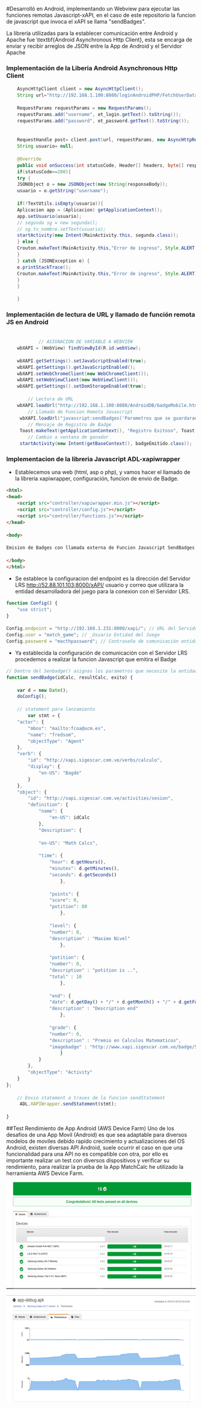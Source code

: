 #Desarrolló en Android, implementando un Webview para ejecutar las funciones remotas Javascript-xAPI, en el caso de este repositorio la funcion de javascript que invoca el xAPI se llama "sendBadges". 

La librería utilizadas para la establecer comunicación entre Android y Apache fue \textbf{Android Asynchronous Http Client}, esta se encarga de enviar y recibir arreglos de JSON entre la App de Android y el Servidor Apache


### Implementación de la Liberia Android Asynchronous Http Client
```java
	AsyncHttpClient client = new AsyncHttpClient();
	String url="http://192.168.1.100:8080/loginAndroidPHP/FetchUserData.php";
	
	RequestParams requestParams = new RequestParams();
	requestParams.add("username", et_login.getText().toString());
	requestParams.add("password", et_password.getText().toString());
	
	
	RequestHandle post= client.post(url, requestParams, new AsyncHttpResponseHandler() {
	String usuario= null;
	  
	@Override
	public void onSuccess(int statusCode, Header[] headers, byte[] responseBody) {
	if(statusCode==200){
	try {
	JSONObject o = new JSONObject(new String(responseBody));
	usuario = o.getString("username");
	
	if(!TextUtils.isEmpty(usuario)){
	Aplicacion app = (Aplicacion) getApplicationContext();
	app.setUsuario(usuario);
	// segunda sg = new segunda();
	// sg.tv_nombre.setText(usuario);
	startActivity(new Intent(MainActivity.this, segunda.class));
	} else {
	Crouton.makeText(MainActivity.this,"Error de ingreso", Style.ALERT).show();
	}
	} catch (JSONException e) {
	e.printStackTrace();
	Crouton.makeText(MainActivity.this,"Error de ingreso", Style.ALERT).show();
	}
	}
	
	}
```	

	
### Implementación de lectura de URL y llamado de función remota JS en Android

```java
	
			// ASIGNACION DE VARIABLE A WEBVIEW 
	wbXAPI = (WebView) findViewById(R.id.webView);
	
	wbXAPI.getSettings().setJavaScriptEnabled(true);
	wbXAPI.getSettings().getJavaScriptEnabled();
	wbXAPI.setWebChromeClient(new WebChromeClient());
	wbXAPI.setWebViewClient(new WebViewClient());
	wbXAPI.getSettings().setDomStorageEnabled(true);
	
		// Lectura de URL
	wbXAPI.loadUrl("http://192.168.1.100:8080/AndroidDB/badgeMobile.html");
		// Llamado de Funcion Remota Javascript 
	 wbXAPI.loadUrl("javascript:sendBadges('Parametros que se guardaran en el Badge')");
	 	// Mensaje de Registro de Badge
	 Toast.makeText(getApplicationContext(), "Registro Exitoso", Toast.LENGTH_LONG).show();
		// Cambio a ventana de ganador
	 startActivity(new Intent(getBaseContext(), badgeEmitido.class));
```

### Implementacion de la libreria Javascript ADL-xapiwrapper

* Establecemos una web (html, asp o php), y vamos hacer el llamado de la libreria xapiwrapper, configuración, funcion de envio de Badge.

```html
<html>
<head>
    <script src="controller/xapiwrapper.min.js"></script>
    <script src="controller/config.js"></script>
    <script src="controller/functions.js"></script>
</head>

<body>

Emision de Badges con llamada externa de Funcion Javascript SendBadges desde App-Android

</body>
</html>

```

* Se establece la configuracion del endpoint es la dirección del Servidor LRS http://52.88.101.103:8000/xAPI/ usuario y correo que utilizara la entidad desarrolladora del juego para la conexion con el Servidor LRS.

```javascript
function Config() {
	"use strict";
}

Config.endpoint = "http://192.168.1.231:8000/xapi/"; // URL del Servidor LRS
Config.user = "match_game"; // _Usuario Entidad del Juego
Config.password = "macthpassword"; // Contraseña de comunicación entidad del Juego
``` 

* Ya establecida la configuración de comunicación con el Servidor LRS procedemos a realizar la funcion Javascript que emitira el Badge

```javascript
// Dentro del Senbadge() asignas los parametros que necesite la entidad que contenga el Badge que desee emitir
function sendBadge(idCalc, resultCalc, exito) {

    var d = new Date();
    doConfig();

    // statement para lanzamiento 
        var stmt = {
    "actor": {
        "mbox": "mailto:fcoa@ucm.es",
        "name": "fredsom",
        "objectType": "Agent"
    },
    "verb": {
        "id": "http://xapi.sigescar.com.ve/verbs/calculo",
        "display": {
            "en-US": "Bagde"
        }
    },
    "object": {
        "id": "http://xapi.sigescar.com.ve/activities/sesion",
        "definition": {
            "name": {
                "en-US": idCalc
            },
            "description": {

	        "en-US": "Math Calcs",
	   
	        "time": {
                "hour": d.getHours(),
                "minutes": d.getMinutes(),
                "seconds": d.getSeconds()
                    },
                    
                "points": {
                "score": 0,
                "potition": 80
                    },
				
				"level": {
                "number": 0,
                "description" : "Maximo Nivel"
                    },
                
                "potition": {
                "number": 0,
                "description" : "potition is ..",
                "total" : 10
                    },
                
                "end": {
                "date": d.getDay() + "/" + d.getMonth() + "/" + d.getFullYear(),
                "description" : "Description end"
                    },
                
                "grade": {
                "number": 0,
                "description" : "Premio en Calculos Matematicos",
                "imagebadge" : "http://www.xapi.sigescar.com.ve/badge/584669.png"
                    }
            }
        },
        "objectType": "Activity"
    }
}; 

    // Envio statement a traves de la funcion sendStatement
     ADL.XAPIWrapper.sendStatement(stmt);
	
}
``` 


##Test Rendimiento de App Android (AWS Device Farm)
Uno de los desafios de una App Movil (Android) es que sea adaptable para diversos modelos de moviles debido rapido crecimiento y actualizaciones del OS Android, existen diversas API Android, suele ocurrir el caso en que una funcionalidad para una API no es compatible con otra, por ello es importante realizar un test con diversos dispositivos y verificar su rendimiento, para realizar la prueba de la App MatchCalc he utilizado la herramienta AWS Device Farm.

![texto cualquiera por si no carga la imagen](Images/testapp1.png)

![texto cualquiera por si no carga la imagen](Images/testapp2.png)


